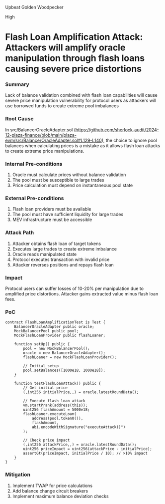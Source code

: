 Upbeat Golden Woodpecker

High

# Flash Loan Amplification Attack: Attackers will amplify oracle manipulation through flash loans causing severe price distortions

### Summary

Lack of balance validation combined with flash loan capabilities will cause severe price manipulation vulnerability for protocol users as attackers will use borrowed funds to create extreme pool imbalances

### Root Cause

In src/BalancerOracleAdapter.sol (https://github.com/sherlock-audit/2024-12-plaza-finance/blob/main/plaza-evm/src/BalancerOracleAdapter.sol#L129-L140), the choice to ignore pool balances when calculating prices is a mistake as it allows flash loan attacks to create extreme price manipulations.

### Internal Pre-conditions

1. Oracle must calculate prices without balance validation
2. The pool must be susceptible to large trades
3. Price calculation must depend on instantaneous pool state


### External Pre-conditions

1. Flash loan providers must be available
2. The pool must have sufficient liquidity for large trades
3. MEV infrastructure must be accessible

### Attack Path

1. Attacker obtains flash loan of target tokens
2. Executes large trades to create extreme imbalance
3. Oracle reads manipulated state
4. Protocol executes transaction with invalid price
5. Attacker reverses positions and repays flash loan


### Impact

Protocol users can suffer losses of 10-20% per manipulation due to amplified price distortions. Attacker gains extracted value minus flash loan fees.

### PoC

```solidity
contract FlashLoanAmplificationTest is Test {
    BalancerOracleAdapter public oracle;
    MockBalancerPool public pool;
    MockFlashLoanProvider public flashLoaner;
    
    function setUp() public {
        pool = new MockBalancerPool();
        oracle = new BalancerOracleAdapter();
        flashLoaner = new MockFlashLoanProvider();
        
        // Initial setup
        pool.setBalances([1000e18, 1000e18]);
    }
    
    function testFlashLoanAttack() public {
        // Get initial price
        (,int256 initialPrice,,) = oracle.latestRoundData();
        
        // Execute flash loan attack
        vm.startPrank(address(this));
        uint256 flashAmount = 5000e18;
        flashLoaner.executeLoan(
            address(pool.token0()),
            flashAmount,
            abi.encodeWithSignature("executeAttack()")
        );
        
        // Check price impact
        (,int256 attackPrice,,) = oracle.latestRoundData();
        uint256 priceImpact = uint256(attackPrice - initialPrice);
        assertGt(priceImpact, initialPrice / 10); // >10% impact
    }
}
```

### Mitigation

1. Implement TWAP for price calculations
2. Add balance change circuit breakers
3. Implement maximum balance deviation checks